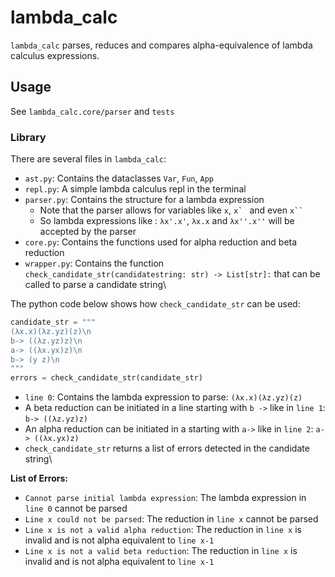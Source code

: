 
# lambda_calc

`lambda_calc` parses, reduces and compares alpha-equivalence of lambda calculus expressions.

## Usage

See `lambda_calc.core/parser` and `tests`

### Library

There are several files in `lambda_calc`:
+ `ast.py`: Contains the dataclasses `Var`, `Fun`, `App`
+ `repl.py`: A simple lambda calculus repl in the terminal
+ `parser.py`: Contains the structure for a lambda expression
    - Note that the parser allows for variables like `x`, ``x` `` and even ```x`` ```
    - So lambda expressions like : `λx'.x'`, `λx.x` and `λx''.x''` will be accepted by the parser
+ `core.py`: Contains the functions used for alpha reduction and beta reduction
+ `wrapper.py`: Contains the function `check_candidate_str(candidatestring: str) -> List[str]:` that can be called to parse a candidate string\

The python code below shows how `check_candidate_str` can be used:
~~~python
candidate_str = """
(λx.x)(λz.yz)(z)\n
b-> ((λz.yz)z)\n
a-> ((λx.yx)z)\n
b-> (y z)\n
"""
errors = check_candidate_str(candidate_str)
~~~

* `line 0`: Contains the lambda expression to parse: `(λx.x)(λz.yz)(z)`
* A beta reduction can be initiated in a line starting with `b ->` like in `line 1`: `b-> ((λz.yz)z)`
* An alpha reduction can be initiated in a starting with `a->` like in `line 2`: `a-> ((λx.yx)z)`
* `check_candidate_str` returns a list of errors detected in the candidate string\

**List of Errors:**
+ `Cannot parse initial lambda expression`: The lambda expression in `line 0` cannot be parsed
+  `Line x could not be parsed`: The reduction in `line x` cannot be parsed
+ `Line x is not a valid alpha reduction`: The reduction in `line x` is invalid and is not alpha equivalent to `line x-1`
+ `Line x is not a valid beta reduction`: The reduction in `line x` is invalid and is not alpha equivalent to `line x-1`



